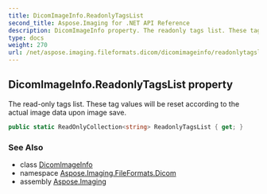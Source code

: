 ```yaml
---
title: DicomImageInfo.ReadonlyTagsList
second_title: Aspose.Imaging for .NET API Reference
description: DicomImageInfo property. The readonly tags list. These tag values will be reset according to the actual image data upon image save
type: docs
weight: 270
url: /net/aspose.imaging.fileformats.dicom/dicomimageinfo/readonlytagslist/
---
```

## DicomImageInfo.ReadonlyTagsList property

The read-only tags list. These tag values will be reset according to the actual image data upon image save.

```csharp
public static ReadOnlyCollection<string> ReadonlyTagsList { get; }
```

### See Also

* class [DicomImageInfo](../)
* namespace [Aspose.Imaging.FileFormats.Dicom](../../dicomimageinfo/)
* assembly [Aspose.Imaging](../../../)


